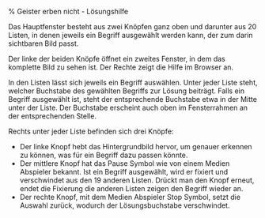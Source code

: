 % Geister erben nicht - Lösungshilfe


Das Hauptfenster besteht aus zwei Knöpfen ganz oben und darunter aus 20
Listen, in denen jeweils ein Begriff ausgewählt werden kann, der zum darin
sichtbaren Bild passt.

Der linke der beiden Knöpfe öffnet ein zweites Fenster, in dem das
komplette Bild zu sehen ist. Der Rechte zeigt die Hilfe im Browser an.

In den Listen lässt sich jeweils ein Begriff auswählen. Unter jeder Liste
steht, welcher Buchstabe des gewählten Begriffs zur Lösung beiträgt. Falls
ein Begriff ausgewählt ist, steht der entsprechende Buchstabe etwa in der
Mitte unter der Liste. Der Buchstabe erscheint auch oben im Fensterrahmen
an der entsprechenden Stelle.

Rechts unter jeder Liste befinden sich drei Knöpfe:

- Der linke Knopf hebt das Hintergrundbild hervor, um genauer erkennen zu
  können, was für ein Begriff dazu passen könnte.
- Der mittlere Knopf hat das Pause Symbol wie von einem Medien Abspieler
  bekannt. Ist ein Begriff ausgewählt, wird er fixiert und verschwindet
  aus den 19 anderen Listen. Drückt man den Knopf erneut, endet die
  Fixierung die anderen Listen zeigen den Begriff wieder an.
- Der rechte Knopf, mit dem Medien Abspieler Stop Symbol, setzt die
  Auswahl zurück, wodurch der Lösungsbuchstabe verschwindet.

